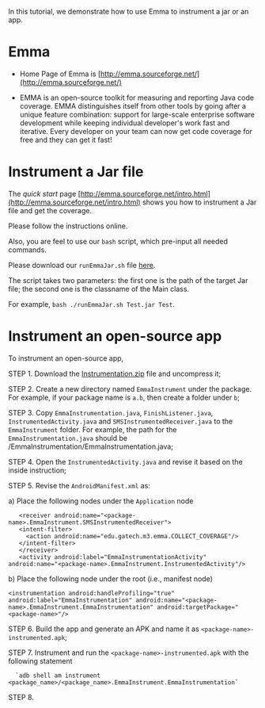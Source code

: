 In this tutorial, we demonstrate how to use Emma to instrument a jar or an app.

# Emma

* Home Page of Emma is [http://emma.sourceforge.net/](http://emma.sourceforge.net/)

* EMMA is an open-source toolkit for measuring and reporting Java code coverage. EMMA distinguishes itself from other tools by going after a unique feature combination: support for large-scale enterprise software development while keeping individual developer's work fast and iterative. Every developer on your team can now get code coverage for free and they can get it fast!

# Instrument a Jar file

The *quick start* page [http://emma.sourceforge.net/intro.html](http://emma.sourceforge.net/intro.html) shows you how to instrument a Jar file and get the coverage.

Please follow the instructions online.

Also, you are feel to use our `bash` script, which pre-input all needed commands.

Please download our `runEmmaJar.sh` file [here](runEmmaJar.sh).

The script takes two parameters: the first one is the path of the target Jar file; the second one is the classname of the Main class.

For example, `bash ./runEmmaJar.sh Test.jar Test`.

# Instrument an open-source app

To instrument an open-source app, 

STEP 1. Download the [Instrumentation.zip](Instrumentation.zip) file and uncompress it;

STEP 2. Create a new directory named `EmmaInstrument` under the package. For example, if your package name is `a.b`, then create a folder under `b`;

STEP 3. Copy `EmmaInstrumentation.java`, `FinishListener.java`, `InstrumentedActivity.java` and `SMSInstrumentedReceiver.java` to the `EmmaInstrument` folder. For example, the path for the `EmmaInstrumentation.java` should be <package-name>/EmmaInstrumentation/EmmaInstrumentation.java;
  
STEP 4. Open the `InstrumentedActivity.java` and revise it based on the inside instruction;

STEP 5. Revise the `AndroidManifest.xml` as:

  a) Place the following nodes under the `Application` node
   
  ```
     <receiver android:name="<package-name>.EmmaInstrument.SMSInstrumentedReceiver">
     <intent-filter>
       <action android:name="edu.gatech.m3.emma.COLLECT_COVERAGE"/>
     </intent-filter>
     </receiver>
     <activity android:label="EmmaInstrumentationActivity" android:name="<package-name>.EmmaInstrument.InstrumentedActivity"/>
  ```
  
  b) Place the following node under the root (i.e., manifest node)
  
  ```
  <instrumentation android:handleProfiling="true" android:label="EmmaInstrumentation" android:name="<package-name>.EmmaInstrument.EmmaInstrumentation" android:targetPackage="<package-name>"/>
  ```
  
STEP 6. Build the app and generate an APK and name it as `<package-name>-instrumented.apk`;  

STEP 7. Instrument and run the `<package-name>-instrumented.apk` with the following statement
      
      `adb shell am instrument <package_name>/<package_name>.EmmaInstrument.EmmaInstrumentation`

STEP 8. 
